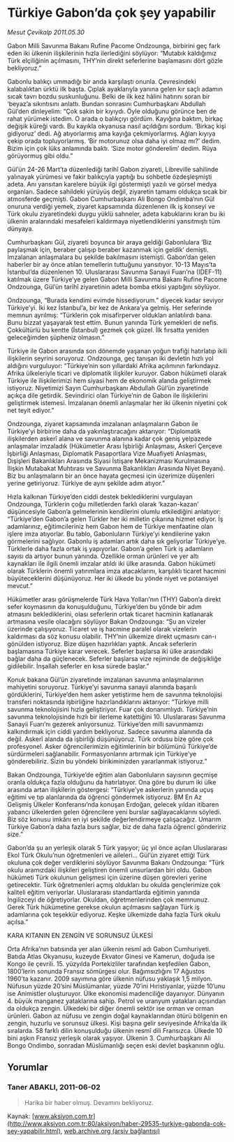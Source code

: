# Türkiye Gabon’da çok şey yapabilir

*Mesut Çevikalp 2011.05.30*

<font class="agenda2NewsSpot">
 Gabon Milli Savunma Bakanı Rufine Pacome Ondzounga, birbirini geç fark eden iki ülkenin ilişkilerinin hızla ilerlediğini söylüyor: “Mutabık kaldığımız Türk elçiliğinin açılmasını, THY’nin direkt seferlerine başlamasını dört gözle bekliyoruz.”
</font>
<font class="newsDetail">
 <p>
  <p class="MsoNormal">
   Gabonlu balıkçı ummadığı bir anda karşılaştı onunla. Çevresindeki kalabalıktan ürktü ilk başta. Çıplak ayaklarıyla yanına gelen kır saçlı adamın sıcak tavrı bozdu suskunluğunu. Belki de ilk kez hâlini hatırını soran bir ‘beyaz’a sıkıntısını anlattı. Bundan sonrasını Cumhurbaşkanı Abdullah Gül’den dinleyelim: “Çok sakin bir kıyıydı. Öyle olduğunu görünce ben de rahat yürümek istedim. O arada o balıkçıyı gördüm. Kayığına baktım, birkaç değişik küreği vardı. Bu kayıkla okyanusa nasıl açıldığını sordum. ‘Birkaç kişi gidiyoruz’ dedi. Ağ atıyorlarmış ama kayığa çekmiyorlarmış. Ağları kıyıya çekip orada topluyorlarmış. ‘Bir motorunuz olsa daha iyi olmaz mı?’ dedim. Bizim için çok lüks anlamında baktı. ‘Size motor gönderelim’ dedim. Rüya görüyormuş gibi oldu.”
  </p>
  <p class="MsoNormal">
   Gül’ün 24-26 Mart’ta düzenlediği tarihî Gabon ziyareti, Libreville sahilinde yalınayak yürümesi ve fakir balıkçıyla yaptığı bu sohbetle özdeşleşmişti adeta. Anı yansıtan karelere büyük ilgi göstermişti yazılı ve görsel medya organları. Sadece sahildeki yürüyüş değil, ziyaretin tamamı oldukça sıcak bir atmosferde geçmişti. Gabon Cumhurbaşkanı Ali Bongo Ondimba’nın Gül onuruna verdiği yemek, ziyaret kapsamında düzenlenen ilk iş konseyi ve Türk okulu ziyaretindeki duygu yüklü sahneler, adeta kabuklarını kıran bu iki ülkenin aralarındaki mesafeleri kaldırmaya niyetlendiklerini yansıtmıştı tüm dünyaya.
  </p>
  <p class="MsoNormal">
   Cumhurbaşkanı Gül, ziyareti boyunca bir araya geldiği Gabonlulara ‘Biz paylaşmak için, beraber çalışıp beraber kazanmak için geldik’ demişti. İmzalanan anlaşmalara bu şekilde bakılmasını istemişti. Gabon’dan gelen haberler bir ay önce atılan temellerin tuttuğunu yansıtıyor. 10-13 Mayıs’ta İstanbul’da düzenlenen 10. Uluslararası Savunma Sanayii Fuarı’na (IDEF-11) katılmak üzere Türkiye’ye gelen Gabon Milli Savunma Bakanı Rufine Pacome Ondzounga, Gül’ün tarihî ziyaretinin adeta bomba etkisi yaptığını söylüyor.
  </p>
  <p class="MsoNormal">
   Ondzounga, “Burada kendimi evimde hissediyorum.” diyecek kadar seviyor Türkiye’yi. İki kez İstanbul’a, bir kez de Ankara’ya gelmiş. Her seferinde memnun ayrılmış: “Türklerin çok misafirperver oldukları anlatılırdı bana. Bunu bizzat yaşayarak test ettim. Bunun yanında Türk yemekleri de nefis. Çokkültürlü bu kentte (İstanbul) gezmek çok güzel. İlk fırsatta yeniden geleceğimden şüpheniz olmasın.”
  </p>
  <p class="MsoNormal">
   Türkiye ile Gabon arasında son dönemde yaşanan yoğun trafiği hatırlatıp ikili ilişkilerin seyrini soruyoruz. Ondzounga, geç tanışan iki devletin hızlı yol aldığını vurguluyor: “Türkiye’nin son yıllardaki Afrika açılımının farkındayız. Afrika ülkeleriyle ticari ve diplomatik ilişkiler kuruyor. Gabon hükümeti olarak Türkiye ile ilişkilerimizi hem siyasi hem de ekonomik alanda geliştirmek istiyoruz. Niyetimizi Sayın Cumhurbaşkanı Abdullah Gül’ün ziyaretinde açıkça dile getirdik. Sevindirici olan Türkiye’nin de Gabon ile ilişkilerini geliştirmek istemesi. İmzalanan önemli anlaşmalar her iki ülkenin niyetini çok net teyit ediyor.”
  </p>
  <p class="MsoNormal">
   Ondzounga, ziyaret kapsamında imzalanan anlaşmaların Gabon ile Türkiye’yi birbirine daha da yakınlaştıracağını aktarıyor: “Diplomatik ilişkilerden askerî alana ve savunma alanına kadar çok geniş yelpazede anlaşmalar imzaladık (Hükümetler Arası İşbirliği Anlaşması, Askerî Çerçeve İşbirliği Anlaşması, Diplomatik Pasaportlara Vize Muafiyeti Anlaşması, Dışişleri Bakanlıkları Arasında Siyasi İstişare Mekanizması Kurulmasına İlişkin Mutabakat Muhtırası ve Savunma Bakanlıkları Arasında Niyet Beyanı). Biz bu anlaşmaların bir an önce hayata geçmesi için üzerimize düşenleri yerine getiriyoruz. Türkiye de aynı şekilde adım atıyor.”
  </p>
  <p class="MsoNormal">
   Hızla kalkınan Türkiye’den ciddi destek beklediklerini vurgulayan Ondzounga, Türklerin çoğu milletlerden farklı olarak ‘kazan-kazan’ düşüncesiyle Gabon’a gelmelerinin kendilerini olumlu etkilediğini anlatıyor: “Türkiye’den Gabon’a gelen Türkler her iki milletin çıkarına hizmet ediyor. İş adamlarınız, eğitimcileriniz hem Gabon hem de Türkiye menfaatine olan işlere imza atıyorlar. Bu tablo, Gabonluların Türkiye’yi kendilerine yakın görmelerini sağlıyor. Gabonlu iş adamları artık daha sık geliyorlar Türkiye’ye. Türklerle daha fazla ortak iş yapıyorlar. Gabon’a gelen Türk iş adamların sayısı da artıyor bunun yanında. Özellikle orman ürünleri ve yer altı kaynakları ile ilgili önemli imzalar atıldı iki ülke arasında. Gabon hükümeti olarak Türklerin önemli yatırımlara imza atacaklarını, karşılıklı ticaret hacmini büyüteceklerini düşünüyoruz. Her iki ülkede bu yönde niyet ve potansiyel mevcut.”
  </p>
  <p class="MsoNormal">
   Hükümetler arası görüşmelerde Türk Hava Yolları’nın (THY) Gabon’a direkt sefer koymasının da konuşulduğunu, Türkiye’den bu yönde bir adım atmasını beklediklerini, olası seferlerin ortak ticaret hacminin katlanarak artmasına vesile olacağını söylüyor Bakan Ondzounga: “Şu an vizeler üzerinde çalışıyoruz. Ticaret ve iş hacmine paralel olarak vizelerin kaldırması da söz konusu olabilir. THY’nin ülkemize direkt uçmasını can-ı gönülden istiyoruz. Bize düşen hazırlıkları yaptık. Ancak seferlerin başlamasına Türkiye karar verecek. Seferler başlarsa iki ülke arasındaki bağlar daha da güçlenecek. Seferler başlarsa vize rejiminde de değişikliğe gidilebilir. İnşallah seferler en kısa sürede başlar.”
  </p>
  <p class="MsoNormal">
   Konuk bakana Gül’ün ziyaretinde imzalanan savunma anlaşmalarının mahiyetini soruyoruz. Türkiye’yi savunma sanayii alanında başarılı gördüklerini, Türkiye’den hem asker yetiştirme hem de savunma teknolojisi transferi noktasında işbirliğine hazırlandıklarını aktarıyor: “Türkiye milli savunma teknolojisini hızla geliştiriyor. Fuar çok donanımlıydı. Türkiye’nin savunma teknolojisinde hızlı bir ilerleme katettiğini 10. Uluslararası Savunma Sanayii Fuarı’nı gezerek anlıyorsunuz. Türkiye’den milli savunmamızı kalkındırmak için ciddi yardım bekliyoruz. Sadece savunma alanında da değil. Askerî alanda da işbirliği düşünüyoruz. Türk ordusu bize göre çok profesyonel. Asker öğrencilerimizin eğitimlerinin bir bölümünü Türkiye’de sürdürmeleri sağlanabilir. Formasyonlarını artırmak için Türkiye’ye gönderebiliriz. Sizin bu yöndeki birikiminizden yararlanmak istiyoruz.”
  </p>
  <p class="MsoNormal">
   Bakan Ondzounga, Türkiye’de eğitim alan Gabonluların sayısının geçmişe oranla oldukça fazla olduğunu da hatırlatıyor. Ona göre bu durum iki ülke arasında artan ilişkilerin göstergesi: “Türkiye’ye askerlerin yanında uçuş eğitimi ve tıp alanlarında da öğrenci göndermek istiyoruz. BM En Az Gelişmiş Ülkeler Konferansı’nda konuşan Erdoğan, gelecek yıldan itibaren yabancı ülkelerden gelen öğrencilere yeni burslar sağlayacaklarını söyledi. Biz söz konusu imkânı en iyi şekilde değerlendirmeye çalışacağız. Umarım Türkiye Gabon’a daha fazla burs sağlar, biz de daha fazla öğrenci göndeririz size.”
  </p>
  <p class="MsoNormal">
   Gabon’da şu an yerleşik olarak 5 Türk yaşıyor;
   <span>
   </span>
   üç yıl önce açılan Uluslararası Ekol Türk Okulu’nun öğretmenleri ve aileleri... Gül’ün ziyaret ettiği Türk okuluna çok değer verdiklerini söylüyor Savunma Bakanı Ondzounga: “Türk okulu aramızdaki ilişkileri geliştiren önemli unsurlardan biri oldu. Gabon hükümeti Türk okulunun gelişmesi için üzerine düşen görevleri yerine getirecektir. Türk öğretmenleri açmış oldukları bu okulda gençlerimize çok kaliteli eğitim veriyorlar. Uluslararası standartlarda eğitimin yanında İngilizceyi de öğretiyorlar. Okuldan, öğretmenlerinden çok memnunuz. Gerek Türk hükümetine gerekse okulun açılmasını sağlayan Türk iş adamlarına çok teşekkür ediyoruz. Keşke ülkemizde daha fazla Türk okulu açılsa.”
  </p>
  <p class="MsoNormal">
  </p>
  <p class="MsoNormal">
  </p>
  <p class="MsoNormal">
   KARA KITANIN EN ZENGİN VE SORUNSUZ ÜLKESİ
  </p>
  <p class="MsoNormal">
  </p>
  <p class="MsoNormal">
   Orta Afrika’nın batısında yer alan ülkenin resmî adı Gabon Cumhuriyeti. Batıda Atlas Okyanusu, kuzeyde Ekvator Ginesi ve Kamerun, doğuda ise Kongo ile çevrili. 15. yüzyılda Portekizliler tarafından keşfedilen Gabon, 1800’lerin sonunda Fransız sömürgesi olur. Bağımsızlığını 17 Ağustos 1960’ta kazanır. 2009 sayımına göre ülkenin nüfusu yaklaşık 1,5 milyon. Nüfusun yüzde 20’sini Müslümanlar, yüzde 70’ini Hıristiyanlar, yüzde 10’unu ise Animistler oluşturuyor. Ülke ekonomisi madenciliğe dayanıyor. Dünyanın 4. büyük manganez yataklarına sahip. Petrol ve uranyum yatakları açısından da oldukça zengin. Ülkedeki bir diğer önemli sektör ise orman ve orman ürünleri. Gabon az nüfusu ve zengin doğal kaynaklarından ötürü bölgenin en zengin, huzurlu ve sorunsuz ülkesi. Kişi başına gelir seviyesinde Afrika’da ilk sıralarda. 58 farklı dilin konuşulduğu ülkenin resmî dili Fransızca. Ülkede 10 bini aşkın Fransız yerleşik olarak yaşıyor. Ülkenin 3. Cumhurbaşkanı Ali Bongo Ondimbo, sonradan Müslümanlığı seçen eski devlet başkanının oğlu.
  </p>
 </p>
</font>

## Yorumlar

### Taner ABAKLI, 2011-06-02
> Harika bir haber olmuş. Devamını bekliyoruz.

Kaynak: [www.aksiyon.com.tr](http://www.aksiyon.com.tr:80/aksiyon/haber-29535-turkiye-gabonda-cok-sey-yapabilir.html), [web.archive.org (arşiv bağlantısı)](http://web.archive.org/web/20110811102055/http://www.aksiyon.com.tr:80/aksiyon/haber-29535-turkiye-gabonda-cok-sey-yapabilir.html)
